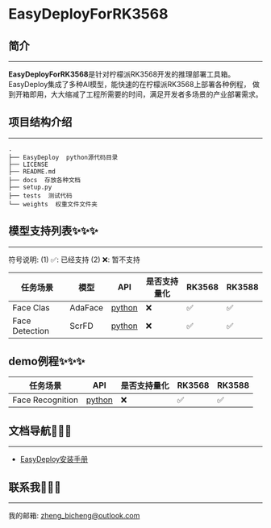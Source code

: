 # EasyDeployForRK3568

## 简介
****
**EasyDeployForRK3568**是针对柠檬派RK3568开发的推理部署工具箱。EasyDeploy集成了多种AI模型，能快速的在柠檬派RK3568上部署各种例程，
做到开箱即用，大大缩减了工程所需要的时间，满足开发者多场景的产业部署需求。

## 项目结构介绍
****
```text
.
├── EasyDeploy  python源代码目录
├── LICENSE
├── README.md
├── docs  存放各种文档
├── setup.py
├── tests  测试代码
└── weights  权重文件文件夹
```

## 模型支持列表✨✨✨
****

符号说明: (1) ✅: 已经支持  (2) ❌: 暂不支持

| 任务场景           | 模型      | API                                      | 是否支持量化 | RK3568 | RK3588 |
|----------------|---------|------------------------------------------|--------|--------|--------|
| Face Clas      | AdaFace | [python](./example/clas/ada_face/python) | ❌      | ✅      | ✅      |
| Face Detection | ScrFD   | [python](example/detection/scrfd/python) | ❌      | ✅      | ✅      |

## demo例程✨✨✨
| 任务场景             | API                                               | 是否支持量化 | RK3568 | RK3588 |
|------------------|---------------------------------------------------|--------|--------|--------|
| Face Recognition | [python](example/project/face_recognition/python) | ❌      | ✅      | ✅      |


## 文档导航🚙🚙🚙
****

* [EasyDeploy安装手册](./docs/quickly_start)

## 联系我📮📮📮
****

我的邮箱: [zheng_bicheng@outlook.com](zheng_bicheng@outlook.com)